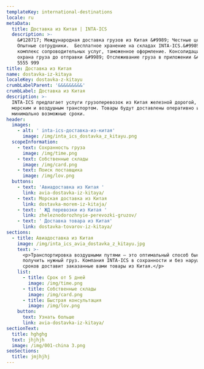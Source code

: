```yaml
---
templateKey: international-destinations
locale: ru
metaData:
  title: Доставка из Китая | INTA-ICS
  description: >-
    &#128717; Международная доставка грузов из Китая &#9989; Честные цены.
    Опытные сотрудники.  Бесплатное хранение на складах INTA-ICS.&#9989; Полный
    комплекс сопроводительных услуг, таможенное оформление. Консолидация и
    охрана груза до отправки &#9989; Отслеживание груза в приложении &#9742; 068
    5555 999
title: Доставка из Китая
name: dostavka-iz-kitaya
localeKey: dostavka-z-kitayu
crumbLabelParent: '&&&&&&&&&'
crumbLabel: Доставка из Китая
description: >-
  INTA-ICS предлагает услуги грузоперевозок из Китая железной дорогой, а также
  морским и воздушным транспортом. Товары будут доставлены оперативно и за
  минимально возможные сроки.
header:
  images:
    - alt: ' inta-ics-доставка-из-китая'
      image: /img/inta_ics_dostavka_z_kitayu.png
  scopeInformation:
    - text: Сохранность груза
      image: /img/time.png
    - text: Собственные склады
      image: /img/card.png
    - text: Поиск поставщика
      image: /img/lov.png
  buttons:
    - text: 'Авиадоставка из Китая '
      link: avia-dostavka-iz-kitaya/
    - text: Морская доставка из Китая
      link: dostavka-morem-iz-kitaja/
    - text: ' ЖД перевозки из Китая '
      link: zheleznodorozhnyie-perevozki-gruzov/
    - text: ' Доставка товара из Китая'
      link: dostavka-tovarov-iz-kitaya/
sections:
  - title: Авиадоставка из Китая
    image: /img/inta_ics_avia_dostavka_z_kitayu.jpg
    text: >-
      <p>Транспортировка воздушными путями — это оптимальный способ быстро
      получить нужный груз. Компания INTA-ICS в сохранности и без нарушения
      сроков доставит заказанные вами товары из Китая.</p>
    list:
      - title: Срок от 5 дней
        image: /img/time.png
      - title: Собственные склады
        image: /img/card.png
      - title: Быстрая консультация
        image: /img/lov.png
    button:
      text: Узнать больше
      link: avia-dostavka-iz-kitaya/
sectionText:
  title: hghghg
  text: jhjhjh
  image: /img/001-china 3.png
seoSections:
  title: jmjhjhj
---
```

